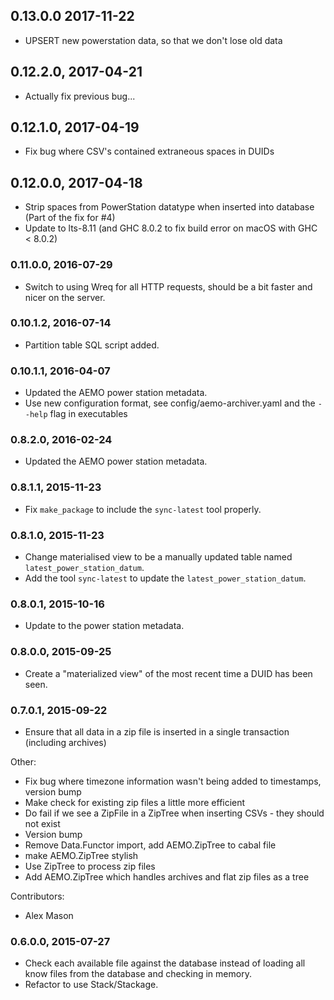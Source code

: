 ## 0.13.0.0 2017-11-22
* UPSERT new powerstation data, so that we don't lose old data

## 0.12.2.0, 2017-04-21
* Actually fix previous bug...

## 0.12.1.0, 2017-04-19
* Fix bug where CSV's contained extraneous spaces in DUIDs

## 0.12.0.0, 2017-04-18
* Strip spaces from PowerStation datatype when inserted into database (Part of the fix for #4)
* Update to lts-8.11 (and GHC 8.0.2 to fix build error on macOS with GHC < 8.0.2)

### 0.11.0.0, 2016-07-29
* Switch to using Wreq for all HTTP requests, should be a bit faster and nicer on the server.

### 0.10.1.2, 2016-07-14
* Partition table SQL script added.

### 0.10.1.1, 2016-04-07
* Updated the AEMO power station metadata.
* Use new configuration format, see config/aemo-archiver.yaml and the `--help` flag in executables

### 0.8.2.0, 2016-02-24
* Updated the AEMO power station metadata.

### 0.8.1.1, 2015-11-23
* Fix `make_package` to include the `sync-latest` tool properly.

### 0.8.1.0, 2015-11-23
* Change materialised view to be a manually updated table named `latest_power_station_datum`.
* Add the tool `sync-latest` to update the `latest_power_station_datum`.

### 0.8.0.1, 2015-10-16
* Update to the power station metadata.

### 0.8.0.0, 2015-09-25
* Create a "materialized view" of the most recent time a DUID has been seen.

### 0.7.0.1, 2015-09-22
 * Ensure that all data in a zip file is inserted in a single transaction (including archives)

  Other:
   - Fix bug where timezone information wasn't being added to timestamps, version bump
   - Make check for existing zip files a little more efficient
   - Do fail if we see a ZipFile in a ZipTree when inserting CSVs - they should not exist
   - Version bump
   - Remove Data.Functor import, add AEMO.ZipTree to cabal file
   - make AEMO.ZipTree stylish
   - Use ZipTree to process zip files
   - Add AEMO.ZipTree which handles archives and flat zip files as a tree

  Contributors:
   - Alex Mason


### 0.6.0.0, 2015-07-27

* Check each available file against the database instead of loading all know files from the database and checking in memory.
* Refactor to use Stack/Stackage.
